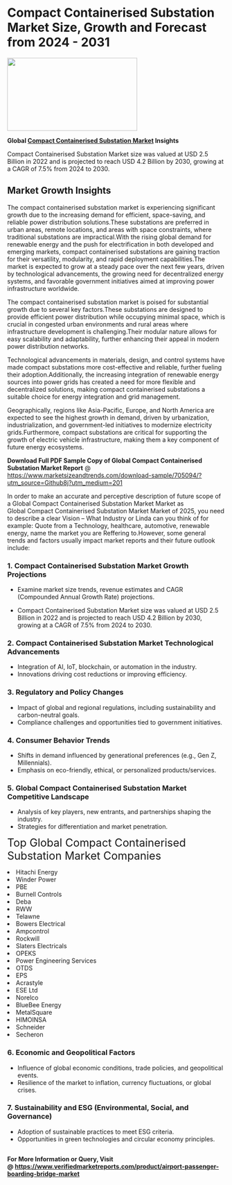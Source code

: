 <H1>Compact Containerised Substation Market Size, Growth and Forecast from 2024 - 2031</H1><img class="aligncenter size-medium wp-image-584254" src="https://thirdeyenews.in/wp-content/uploads/2024/09/Global-Market-Research-300x168.jpeg" alt="" width="300" height="168" /><p><strong>Global&nbsp;<a href="https://www.marketsizeandtrends.com/download-sample/705094/?utm_source=Github8j?utm_medium=201">Compact Containerised Substation Market</a> Insights</strong></p><p>Compact Containerised Substation Market size was valued at USD 2.5 Billion in 2022 and is projected to reach USD 4.2 Billion by 2030, growing at a CAGR of 7.5% from 2024 to 2030.</p><p><h2>Market Growth Insights</h2> <p>The compact containerised substation market is experiencing significant growth due to the increasing demand for efficient, space-saving, and reliable power distribution solutions.These substations are preferred in urban areas, remote locations, and areas with space constraints, where traditional substations are impractical.With the rising global demand for renewable energy and the push for electrification in both developed and emerging markets, compact containerised substations are gaining traction for their versatility, modularity, and rapid deployment capabilities.The market is expected to grow at a steady pace over the next few years, driven by technological advancements, the growing need for decentralized energy systems, and favorable government initiatives aimed at improving power infrastructure worldwide.</p> <p>The compact containerised substation market is poised for substantial growth due to several key factors.These substations are designed to provide efficient power distribution while occupying minimal space, which is crucial in congested urban environments and rural areas where infrastructure development is challenging.Their modular nature allows for easy scalability and adaptability, further enhancing their appeal in modern power distribution networks.</p> <p>Technological advancements in materials, design, and control systems have made compact substations more cost-effective and reliable, further fueling their adoption.Additionally, the increasing integration of renewable energy sources into power grids has created a need for more flexible and decentralized solutions, making compact containerised substations a suitable choice for energy integration and grid management.</p> <p>Geographically, regions like Asia-Pacific, Europe, and North America are expected to see the highest growth in demand, driven by urbanization, industrialization, and government-led initiatives to modernize electricity grids.Furthermore, compact substations are critical for supporting the growth of electric vehicle infrastructure, making them a key component of future energy ecosystems.</p> <p><span class=""><strong>Download Full PDF Sample Copy of Global Compact Containerised Substation Market Report</strong> @ <a href="https://www.marketsizeandtrends.com/download-sample/705094/?utm_source=Github8j?utm_medium=201" target="_blank">https://www.marketsizeandtrends.com/download-sample/705094/?utm_source=Github8j?utm_medium=201</a></span></p><p>In order to make an accurate and perceptive description of future scope of a Global&nbsp;Compact Containerised Substation Market Market as Global&nbsp;Compact Containerised Substation Market Market of 2025, you need to describe a clear Vision &ndash; What Industry or Linda can you think of for example: Quote from a Technology, healthcare, automotive, renewable energy, name the market you are Reffering to.However, some general trends and factors usually impact market reports and their future outlook include:</p><h3>1.&nbsp;<strong>Compact Containerised Substation Market Growth Projections</strong></h3><ul><li>Examine market size trends, revenue estimates and CAGR (Compounded Annual Growth Rate) projections.</li><li><p>Compact Containerised Substation Market size was valued at USD 2.5 Billion in 2022 and is projected to reach USD 4.2 Billion by 2030, growing at a CAGR of 7.5% from 2024 to 2030.</p></li></ul><h3>2.&nbsp;<strong>Compact Containerised Substation Market Technological Advancements</strong></h3><ul><li>Integration of AI, IoT, blockchain, or automation in the industry.</li><li>Innovations driving cost reductions or improving efficiency.</li></ul><h3>3.&nbsp;<strong>Regulatory and Policy Changes</strong></h3><ul><li>Impact of global and regional regulations, including sustainability and carbon-neutral goals.</li><li>Compliance challenges and opportunities tied to government initiatives.</li></ul><h3>4.&nbsp;<strong>Consumer Behavior Trends</strong></h3><ul><li>Shifts in demand influenced by generational preferences (e.g., Gen Z, Millennials).</li><li>Emphasis on eco-friendly, ethical, or personalized products/services.</li></ul><h3>5.&nbsp;<strong>Global Compact Containerised Substation Market Competitive Landscape</strong></h3><ul><li>Analysis of key players, new entrants, and partnerships shaping the industry.</li><li>Strategies for differentiation and market penetration.</li></ul><p data-pm-slice="1 1 []"><span style="color: inherit; font-family: inherit; font-size: 25px;">Top Global Compact Containerised Substation Market Companies</span></p><div class="" data-test-id=""><p><li>Hitachi Energy</li><li> Winder Power</li><li> PBE</li><li> Burnell Controls</li><li> Deba</li><li> RWW</li><li> Telawne</li><li> Bowers Electrical</li><li> Ampcontrol</li><li> Rockwill</li><li> Slaters Electricals</li><li> OPEKS</li><li> Power Engineering Services</li><li> OTDS</li><li> EPS</li><li> Acrastyle</li><li> ESE Ltd</li><li> Norelco</li><li> BlueBee Energy</li><li> MetalSquare</li><li> HIMOINSA</li><li> Schneider</li><li> Secheron</li></p></div><h3>6.&nbsp;<strong>Economic and Geopolitical Factors</strong></h3><ul><li>Influence of global economic conditions, trade policies, and geopolitical events.</li><li>Resilience of the market to inflation, currency fluctuations, or global crises.</li></ul><h3>7.&nbsp;<strong>Sustainability and ESG (Environmental, Social, and Governance)</strong></h3><ul><li>Adoption of sustainable practices to meet ESG criteria.</li><li>Opportunities in green technologies and circular economy principles.</li></ul><h2><strong style="font-size: 14px;">For More Information or Query, Visit @&nbsp;</strong><a style="background-color: #ffffff; font-size: 14px;" href="https://www.marketsizeandtrends.com/report/compact-containerised-substation-market/" target="_blank">https://www.verifiedmarketreports.com/product/airport-passenger-boarding-bridge-market</a></h2>